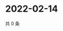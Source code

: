 # 2022-02-14

共 0 条

<!-- BEGIN WEIBO -->
<!-- 最后更新时间 Mon Feb 14 2022 11:10:13 GMT+0800 (China Standard Time) -->

<!-- END WEIBO -->
